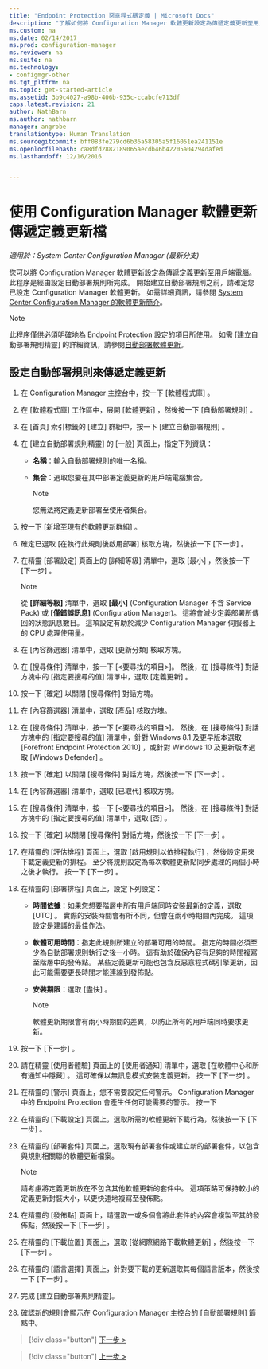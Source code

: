 ```yaml
---
title: "Endpoint Protection 惡意程式碼定義 | Microsoft Docs"
description: "了解如何將 Configuration Manager 軟體更新設定為傳遞定義更新至用戶端電腦。"
ms.custom: na
ms.date: 02/14/2017
ms.prod: configuration-manager
ms.reviewer: na
ms.suite: na
ms.technology:
- configmgr-other
ms.tgt_pltfrm: na
ms.topic: get-started-article
ms.assetid: 3b9c4027-a98b-406b-935c-ccabcfe713df
caps.latest.revision: 21
author: NathBarn
ms.author: nathbarn
manager: angrobe
translationtype: Human Translation
ms.sourcegitcommit: bff083fe279cd6b36a58305a5f16051ea241151e
ms.openlocfilehash: ca8dfd2882189065aecdb46b42205a04294dafed
ms.lasthandoff: 12/16/2016


---
```


#  <a name="using-configuration-manager-software-updates-to-deliver-definition-updates"></a>使用 Configuration Manager 軟體更新傳遞定義更新檔

*適用於：System Center Configuration Manager (最新分支)*


 您可以將 Configuration Manager 軟體更新設定為傳遞定義更新至用戶端電腦。 此程序是經由設定自動部署規則所完成。 開始建立自動部署規則之前，請確定您已設定 Configuration Manager 軟體更新。 如需詳細資訊，請參閱 [ System Center Configuration Manager 的軟體更新簡介](/sccm/sum/understand/software-updates-introduction)。

> [!NOTE]
>  此程序僅供必須明確地為 Endpoint Protection 設定的項目所使用。 如需 [建立自動部署規則精靈] 的詳細資訊，請參閱[自動部署軟體更新](/sccm/sum/deploy-use/automatically-deploy-software-updates)。

## <a name="to-configure-an-automatic-deployment-rule-to-deliver-definition-updates"></a>設定自動部署規則來傳遞定義更新

1.  在 Configuration Manager 主控台中，按一下 [軟體程式庫] 。

2.  在 [軟體程式庫]  工作區中，展開 [軟體更新] ，然後按一下 [自動部署規則] 。

3.  在 [首頁]  索引標籤的 [建立]  群組中，按一下 [建立自動部署規則] 。

4.  在 [建立自動部署規則精靈]  的 [一般] 頁面上，指定下列資訊：

    -   **名稱**：輸入自動部署規則的唯一名稱。

    -   **集合**：選取您要在其中部署定義更新的用戶端電腦集合。

        > [!NOTE]
        >  您無法將定義更新部署至使用者集合。

5.  按一下 [新增至現有的軟體更新群組] 。

6.  確定已選取 [在執行此規則後啟用部署]   核取方塊，然後按一下 [下一步] 。

7.  在精靈 [部署設定]  頁面上的 [詳細等級]  清單中，選取 [最小] ，然後按一下 [下一步] 。

    > [!NOTE]
    >  從 **[詳細等級]** 清單中，選取 **[最小]** (Configuration Manager 不含 Service Pack) 或 **[僅錯誤訊息]** (Configuration Manager)。 這將會減少定義部署所傳回的狀態訊息數目。 這項設定有助於減少 Configuration Manager 伺服器上的 CPU 處理使用量。

8.  在 [內容篩選器]  清單中，選取 [更新分類]  核取方塊。

9. 在 [搜尋條件] 清單中，按一下 [<要尋找的項目\>]。 然後，在 [搜尋條件]  對話方塊中的 [指定要搜尋的值]  清單中，選取 [定義更新] 。

10. 按一下 [確定]  以關閉 [搜尋條件]  對話方塊。

11. 在 [內容篩選器]  清單中，選取 [產品]  核取方塊。

12. 在 [搜尋條件] 清單中，按一下 [<要尋找的項目\>]。 然後，在 [搜尋條件]  對話方塊中的 [指定要搜尋的值]  清單中，針對 Windows 8.1 及更早版本選取 [Forefront Endpoint Protection 2010]  ，或針對 Windows 10 及更新版本選取 [Windows Defender]  。

13. 按一下 [確定]  以關閉 [搜尋條件]  對話方塊，然後按一下 [下一步] 。

14. 在 [內容篩選器]  清單中，選取 [已取代]  核取方塊。

15. 在 [搜尋條件] 清單中，按一下 [<要尋找的項目\>]。 然後，在 [搜尋條件]  對話方塊中的 [指定要搜尋的值]  清單中，選取 [否] 。

16. 按一下 [確定]  以關閉 [搜尋條件]  對話方塊，然後按一下 [下一步] 。

17. 在精靈的 [評估排程]  頁面上，選取 [啟用規則以依排程執行] ，然後設定用來下載定義更新的排程。 至少將規則設定為每次軟體更新點同步處理的兩個小時之後才執行。 按一下 [下一步] 。

18. 在精靈的 [部署排程]  頁面上，設定下列設定：

    -   **時間依據**：如果您想要階層中所有用戶端同時安裝最新的定義，選取 [UTC]  。 實際的安裝時間會有所不同，但會在兩小時期間內完成。 這項設定是建議的最佳作法。

    -   **軟體可用時間**：指定此規則所建立的部署可用的時間。 指定的時間必須至少為自動部署規則執行之後一小時。 這有助於確保內容有足夠的時間複寫至階層中的發佈點。 某些定義更新可能也包含反惡意程式碼引擎更新，因此可能需要更長時間才能連線到發佈點。

    -   **安裝期限**：選取 [盡快] 。

        > [!NOTE]
        >  軟體更新期限會有兩小時期間的差異，以防止所有的用戶端同時要求更新。

19. 按一下 [下一步] 。

20. 請在精靈 [使用者體驗]  頁面上的 [使用者通知]  清單中，選取 [在軟體中心和所有通知中隱藏] 。   這可確保以無訊息模式安裝定義更新。 按一下 [下一步] 。

21. 在精靈的 [警示]  頁面上，您不需要設定任何警示。 Configuration Manager 中的 Endpoint Protection 會產生任何可能需要的警示。 按一下  

22. 在精靈的 [下載設定]  頁面上，選取所需的軟體更新下載行為，然後按一下 [下一步] 。

23. 在精靈的 [部署套件]  頁面上，選取現有部署套件或建立新的部署套件，以包含與規則相關聯的軟體更新檔案。

    > [!NOTE]
    >  請考慮將定義更新放在不包含其他軟體更新的套件中。 這項策略可保持較小的定義更新封裝大小，以更快速地複寫至發佈點。

24. 在精靈的 [發佈點]  頁面上，請選取一或多個會將此套件的內容會複製至其的發佈點，然後按一下 [下一步] 。

25. 在精靈的 [下載位置]  頁面上，選取 [從網際網路下載軟體更新] ，然後按一下 [下一步] 。

26. 在精靈的 [語言選擇]  頁面上，針對要下載的更新選取其每個語言版本，然後按一下 [下一步] 。

27. 完成 [建立自動部署規則精靈]。

28. 確認新的規則會顯示在 Configuration Manager 主控台的 [自動部署規則] 節點中。


> [!div class="button"]
[下一步 >](endpoint-antimalware-policies.md)

> [!div class="button"]
[上一步 >](endpoint-configure-alerts.md)

